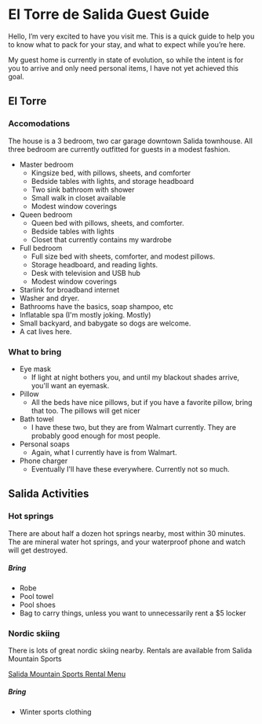 # El Torre de Salida Guest Guide
Hello, I’m very excited to have you visit me. This is a quick guide to help you to know what to pack for your stay, and what to expect while you’re here.

My guest home is currently in state of evolution, so while the intent is for you to arrive and only need personal items, I have not yet achieved this goal.

## El Torre
### Accomodations
The house is a 3 bedroom, two car garage downtown Salida townhouse.  All three bedroom are currently outfitted for guests in a modest fashion.
 - Master bedroom
	 - Kingsize bed, with pillows, sheets, and comforter
	 - Bedside tables with lights, and storage headboard
	 - Two sink bathroom with shower
	 - Small walk in closet available
	 - Modest window coverings
 - Queen bedroom
	 - Queen bed with pillows, sheets, and comforter.
	 - Bedside tables with lights
	 - Closet that currently contains my wardrobe
 - Full bedroom
	 - Full size bed with sheets, comforter, and modest pillows.
	 - Storage headboard, and reading lights.
	 - Desk with television and USB hub
	 - Modest window coverings
 - Starlink for broadband internet
 - Washer and dryer.
 - Bathrooms have the basics, soap shampoo, etc
 - Inflatable spa (I'm mostly joking.  Mostly)
 - Small backyard, and babygate so dogs are welcome.
 - A cat lives here.
### What to bring
 - Eye mask
	 - If light at night bothers you, and until my blackout shades arrive, you'll want an eyemask.
 - Pillow
	 - All the beds have nice pillows, but if you have a favorite pillow, bring that too.  The pillows will get nicer
 - Bath towel
	 - I have these two, but they are from Walmart currently.  They are probably good enough for most people.
 -  Personal soaps
	 - Again, what I currently have is from Walmart.
 - Phone charger
	 - Eventually I'll have these everywhere.  Currently not so much.
## Salida Activities
### Hot springs
There are about half a dozen hot springs nearby, most within 30 minutes.  The are mineral water hot springs, and your waterproof phone and watch will get destroyed.
##### Bring
 - Robe
 - Pool towel
 - Pool shoes
 - Bag to carry things, unless you want to unnecessarily rent a $5 locker
### Nordic skiing
There is lots of great nordic skiing nearby.  Rentals are available from Salida Mountain Sports

[Salida Mountain Sports Rental Menu](https://photos.app.goo.gl/3HWf8ABcmyRksYEK7)
##### Bring
 - Winter sports clothing
